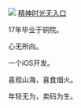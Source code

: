 ![](https://visualhunt.com/photos/1/sky-flying-blue-freedom.jpg?s=l)
[精神时光无入口](https://bigporo.github.io/)

17年毕业于铜院。

心无所向。

一个iOS开发。

喜观山海，喜食烟火。

年轻无为，卖码为生。
